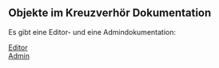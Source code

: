 ## Objekte im Kreuzverhör Dokumentation

Es gibt eine Editor- und eine Admindokumentation:

[Editor](editor-doc.md)  
[Admin](admin-doc.md)
